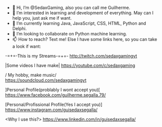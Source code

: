 - 👋 Hi, I’m @SedaxGaming, also you can call me Guilherme.
- 👀 I’m interested in learning and development of everything. May can I help you, just ask me if want.
- 🌱 I’m currently learning Java, JavaScript, CSS, HTML, Python and Delphi. 
- 💞️ I’m looking to collaborate on Python machine learning.
- 📫 How to reach? Text me! Else I have some links here, so you can take a look if want:

-=+=-This is my Streams-=+=-
http://twitch.com/sedaxgamingyt

|Some videos I have make|
https://youtube.com/c/sedaxgaming

\/ My hobby, make music/\
https://soundcloud.com/sedaxgamingyt

]Personal Profile(problably I wont accept you)[
https://www.facebook.com/guilherme.segalla.79/

[Personal/Profissional Profile(Yes I accept you)]
https://www.instagram.com/guisedaxsegalla/

<Why I use this?>
https://www.linkedin.com/in/guisedaxsegalla/
